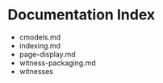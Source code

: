 # Documentation Index

- cmodels.md
- indexing.md
- page-display.md
- witness-packaging.md
- witnesses
